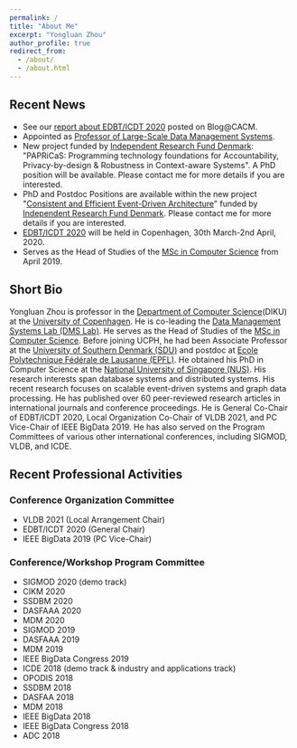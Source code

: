 ```yaml
---
permalink: /
title: "About Me"
excerpt: "Yongluan Zhou"
author_profile: true
redirect_from: 
  - /about/
  - /about.html
---
```


## Recent News
* See our [report about EDBT/ICDT 2020](https://cacm.acm.org/blogs/blog-cacm/244379-holding-a-conference-online-and-live-due-to-covid-19/fulltext) posted on Blog@CACM.
* Appointed as [Professor of Large-Scale Data Management Systems](https://di.ku.dk/english/news/2020/yongluan-zhou-professor-english/). 
* New project funded by [Independent Research Fund Denmark](https://dff.dk/en): "PAPRiCaS: Programming technology foundations for Accountability, Privacy-by-design & Robustness in Context-aware Systems". A PhD position will be available. Please contact me for more details if you are interested.
* PhD and Postdoc Positions are available within the new project "[Consistent and Efficient Event-Driven Architecture](https://di.ku.dk/english/research/sdps/research-groups/dms/ceeda/)" funded by [Independent Research Fund Denmark](https://dff.dk/en). Please contact me for more details if you are interested.
* [EDBT/ICDT 2020](https://diku-dk.github.io/edbticdt2020/) will be held in Copenhagen, 30th March-2nd April, 2020.
* Serves as the Head of Studies of the [MSc in Computer Science](https://studies.ku.dk/masters/computer-science/) from April 2019.

## Short Bio
Yongluan Zhou is professor in the [Department of Computer Science](http://diku.dk)(DIKU) at the [University of Copenhagen](http://ku.dk). He is co-leading the [Data Management Systems Lab (DMS Lab)](http://diku.dk/dms). He serves as the Head of Studies of the [MSc in Computer Science](https://studies.ku.dk/masters/computer-science/). Before joining UCPH, he had been Associate Professor at the [University of Southern Denmark (SDU)](http://www.sdu.dk) and postdoc at [Ecole Polytechnique Fédérale de Lausanne (EPFL)](http://epfl.ch). He obtained his PhD in Computer Science at the [National University of Singapore (NUS)](http://www.nus.edu.sg). His research interests span database systems and distributed systems. His recent research focuses on scalable event-driven systems and graph data processing. He has published over 60 peer-reviewed research articles in international journals and conference proceedings. He is General Co-Chair of EDBT/ICDT 2020, Local Organization Co-Chair of VLDB 2021, and PC Vice-Chair of IEEE BigData 2019. He has also served on the Program Committees of various other international conferences, including SIGMOD, VLDB, and ICDE. 


## Recent Professional Activities
### Conference Organization Committee
* VLDB 2021 (Local Arrangement Chair)
* EDBT/ICDT 2020 (General Chair)
* IEEE BigData 2019 (PC Vice-Chair)

### Conference/Workshop Program Committee
* SIGMOD 2020 (demo track)
* CIKM 2020
* SSDBM 2020
* DASFAAA 2020
* MDM 2020
* SIGMOD 2019
* DASFAAA 2019
* MDM 2019
* IEEE BigData Congress 2019
* ICDE 2018 (demo track & industry and applications track)
* OPODIS 2018
* SSDBM 2018
* DASFAA 2018
* MDM 2018
* IEEE BigData 2018
* IEEE BigData Congress 2018
* ADC 2018
